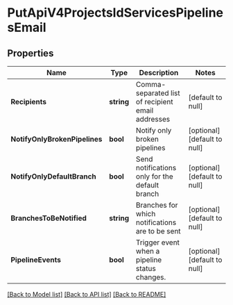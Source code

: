 # PutApiV4ProjectsIdServicesPipelinesEmail

## Properties
Name | Type | Description | Notes
------------ | ------------- | ------------- | -------------
**Recipients** | **string** | Comma-separated list of recipient email addresses | [default to null]
**NotifyOnlyBrokenPipelines** | **bool** | Notify only broken pipelines | [optional] [default to null]
**NotifyOnlyDefaultBranch** | **bool** | Send notifications only for the default branch | [optional] [default to null]
**BranchesToBeNotified** | **string** | Branches for which notifications are to be sent | [optional] [default to null]
**PipelineEvents** | **bool** | Trigger event when a pipeline status changes. | [optional] [default to null]

[[Back to Model list]](../README.md#documentation-for-models) [[Back to API list]](../README.md#documentation-for-api-endpoints) [[Back to README]](../README.md)


